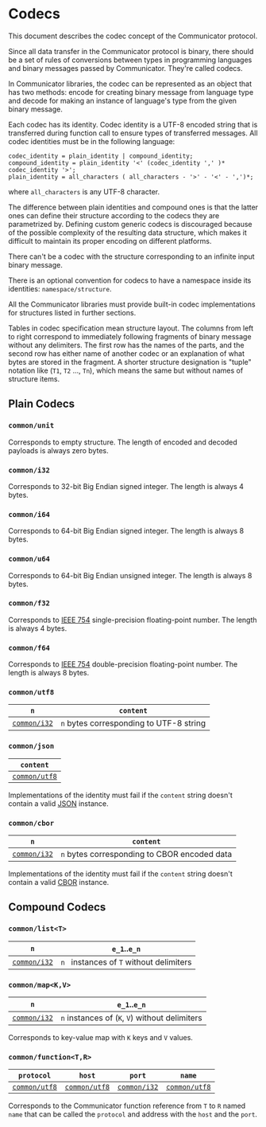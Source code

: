 # Codecs

This document describes the codec concept of the Communicator protocol.

Since all data transfer in the Communicator protocol is binary, there should be a set of rules of conversions between
types in programming languages and binary messages passed by Communicator. They're called codecs.

In Communicator libraries, the codec can be represented as an object that has two methods: encode for creating binary
message from language type and decode for making an instance of language's type from the given binary message.

Each codec has its identity. Codec identity is a UTF-8 encoded string that is transferred during function call to ensure
types of transferred messages. All codec identities must be in the following language:

```
codec_identity = plain_identity | compound_identity;
compound_identity = plain_identity '<' (codec_identity ',' )* codec_identity '>';
plain_identity = all_characters ( all_characters - '>' - '<' - ',')*;
```

where `all_characters` is any UTF-8 character.

The difference between plain identities and compound ones is that the latter ones can define their structure according
to the codecs they are parametrized by. Defining custom generic codecs is discouraged because of the possible complexity
of the resulting data structure, which makes it difficult to maintain its proper encoding on different platforms.

There can't be a codec with the structure corresponding to an infinite input binary message.

There is an optional convention for codecs to have a namespace inside its identities: `namespace/structure`.

All the Communicator libraries must provide built-in codec implementations for structures listed in further sections.

Tables in codec specification mean structure layout. The columns from left to right correspond to immediately following
fragments of binary message without any delimiters. The first row has the names of the parts, and the second row has
either name of another codec or an explanation of what bytes are stored in the fragment. A shorter structure designation
is
"tuple" notation like (`T1`, `T2` ..., `Tn`), which means the same but without names of structure items.

## Plain Codecs

### `common/unit`

Corresponds to empty structure. The length of encoded and decoded payloads is always zero bytes.

### `common/i32`

Corresponds to 32-bit Big Endian signed integer. The length is always 4 bytes.

### `common/i64`

Corresponds to 64-bit Big Endian signed integer. The length is always 8 bytes.

### `common/u64`

Corresponds to 64-bit Big Endian unsigned integer. The length is always 8 bytes.

### `common/f32`

Corresponds to [IEEE 754](https://ieeexplore.ieee.org/document/4610935) single-precision floating-point number. The
length is always 4 bytes.

### `common/f64`

Corresponds to [IEEE 754](https://ieeexplore.ieee.org/document/4610935) double-precision floating-point number. The
length is always 8 bytes.

### `common/utf8`

| `n`                        | `content`                               |
| -------------------------- | --------------------------------------- |
| [`common/i32`](#commoni32) | `n` bytes corresponding to UTF-8 string |

### `common/json`

| `content`                    |
| ---------------------------- |
| [`common/utf8`](#commonutf8) | 

Implementations of the identity must fail if the `content` string doesn't contain a
valid [JSON](https://datatracker.ietf.org/doc/html/rfc7159) instance.

### `common/cbor`

| `n`                        | `content`                                    |
| -------------------------- | -------------------------------------------- |
| [`common/i32`](#commoni32) | `n` bytes corresponding to CBOR encoded data |

Implementations of the identity must fail if the `content` string doesn't contain a
valid [CBOR](https://datatracker.ietf.org/doc/html/rfc8949) instance.

## Compound Codecs

### `common/list<T>`

| `n`                        | `e_1`..`e_n`                              |
| -------------------------- | ----------------------------------------- |
| [`common/i32`](#commoni32) | `n ` instances of `T` without delimiters  |

### `common/map<K,V>`

| `n`                        | `e_1`..`e_n`                                   |
| -------------------------- | ---------------------------------------------- |
| [`common/i32`](#commoni32) | `n` instances of (`K`, `V`) without delimiters |

Corresponds to key-value map with `K` keys and `V` values.

### `common/function<T,R>`

| `protocol`                   | `host`                       | `port`                     | `name`                       |
| :--------------------------: | :--------------------------: | :------------------------: | :--------------------------: |
| [`common/utf8`](#commonutf8) | [`common/utf8`](#commonutf8) | [`common/i32`](#commoni32) | [`common/utf8`](#commonutf8) |

Corresponds to the Communicator function reference from `T` to `R` named `name` that can be called the `protocol` and
address with the `host` and the `port`.
